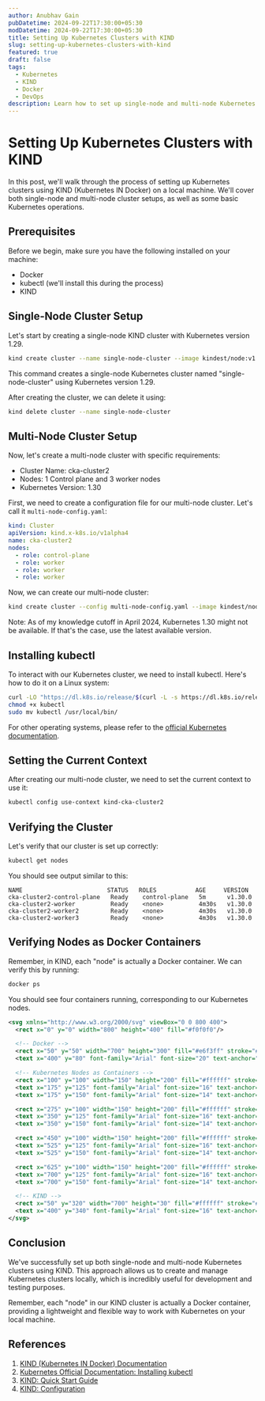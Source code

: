 ```yaml
---
author: Anubhav Gain
pubDatetime: 2024-09-22T17:30:00+05:30
modDatetime: 2024-09-22T17:30:00+05:30
title: Setting Up Kubernetes Clusters with KIND
slug: setting-up-kubernetes-clusters-with-kind
featured: true
draft: false
tags:
  - Kubernetes
  - KIND
  - Docker
  - DevOps
description: Learn how to set up single-node and multi-node Kubernetes clusters using KIND (Kubernetes IN Docker) on your local machine.
---
```


# Setting Up Kubernetes Clusters with KIND

In this post, we'll walk through the process of setting up Kubernetes clusters using KIND (Kubernetes IN Docker) on a local machine. We'll cover both single-node and multi-node cluster setups, as well as some basic Kubernetes operations.

## Prerequisites

Before we begin, make sure you have the following installed on your machine:

- Docker
- kubectl (we'll install this during the process)
- KIND

## Single-Node Cluster Setup

Let's start by creating a single-node KIND cluster with Kubernetes version 1.29.

```bash
kind create cluster --name single-node-cluster --image kindest/node:v1.29.0
```

This command creates a single-node Kubernetes cluster named "single-node-cluster" using Kubernetes version 1.29.

After creating the cluster, we can delete it using:

```bash
kind delete cluster --name single-node-cluster
```

## Multi-Node Cluster Setup

Now, let's create a multi-node cluster with specific requirements:

- Cluster Name: cka-cluster2
- Nodes: 1 Control plane and 3 worker nodes
- Kubernetes Version: 1.30

First, we need to create a configuration file for our multi-node cluster. Let's call it `multi-node-config.yaml`:

```yaml
kind: Cluster
apiVersion: kind.x-k8s.io/v1alpha4
name: cka-cluster2
nodes:
  - role: control-plane
  - role: worker
  - role: worker
  - role: worker
```

Now, we can create our multi-node cluster:

```bash
kind create cluster --config multi-node-config.yaml --image kindest/node:v1.30.0
```

Note: As of my knowledge cutoff in April 2024, Kubernetes 1.30 might not be available. If that's the case, use the latest available version.

## Installing kubectl

To interact with our Kubernetes cluster, we need to install kubectl. Here's how to do it on a Linux system:

```bash
curl -LO "https://dl.k8s.io/release/$(curl -L -s https://dl.k8s.io/release/stable.txt)/bin/linux/amd64/kubectl"
chmod +x kubectl
sudo mv kubectl /usr/local/bin/
```

For other operating systems, please refer to the [official Kubernetes documentation](https://kubernetes.io/docs/tasks/tools/install-kubectl/).

## Setting the Current Context

After creating our multi-node cluster, we need to set the current context to use it:

```bash
kubectl config use-context kind-cka-cluster2
```

## Verifying the Cluster

Let's verify that our cluster is set up correctly:

```bash
kubectl get nodes
```

You should see output similar to this:

```
NAME                        STATUS   ROLES           AGE     VERSION
cka-cluster2-control-plane   Ready    control-plane   5m      v1.30.0
cka-cluster2-worker          Ready    <none>          4m30s   v1.30.0
cka-cluster2-worker2         Ready    <none>          4m30s   v1.30.0
cka-cluster2-worker3         Ready    <none>          4m30s   v1.30.0
```

## Verifying Nodes as Docker Containers

Remember, in KIND, each "node" is actually a Docker container. We can verify this by running:

```bash
docker ps
```

You should see four containers running, corresponding to our Kubernetes nodes.

```svg
<svg xmlns="http://www.w3.org/2000/svg" viewBox="0 0 800 400">
  <rect x="0" y="0" width="800" height="400" fill="#f0f0f0"/>

  <!-- Docker -->
  <rect x="50" y="50" width="700" height="300" fill="#e6f3ff" stroke="#2496ed" stroke-width="2"/>
  <text x="400" y="80" font-family="Arial" font-size="20" text-anchor="middle" fill="#2496ed">Docker</text>

  <!-- Kubernetes Nodes as Containers -->
  <rect x="100" y="100" width="150" height="200" fill="#ffffff" stroke="#326ce5" stroke-width="2"/>
  <text x="175" y="125" font-family="Arial" font-size="16" text-anchor="middle" fill="#326ce5">Control Plane</text>
  <text x="175" y="150" font-family="Arial" font-size="14" text-anchor="middle">Docker Container</text>

  <rect x="275" y="100" width="150" height="200" fill="#ffffff" stroke="#326ce5" stroke-width="2"/>
  <text x="350" y="125" font-family="Arial" font-size="16" text-anchor="middle" fill="#326ce5">Worker Node 1</text>
  <text x="350" y="150" font-family="Arial" font-size="14" text-anchor="middle">Docker Container</text>

  <rect x="450" y="100" width="150" height="200" fill="#ffffff" stroke="#326ce5" stroke-width="2"/>
  <text x="525" y="125" font-family="Arial" font-size="16" text-anchor="middle" fill="#326ce5">Worker Node 2</text>
  <text x="525" y="150" font-family="Arial" font-size="14" text-anchor="middle">Docker Container</text>

  <rect x="625" y="100" width="150" height="200" fill="#ffffff" stroke="#326ce5" stroke-width="2"/>
  <text x="700" y="125" font-family="Arial" font-size="16" text-anchor="middle" fill="#326ce5">Worker Node 3</text>
  <text x="700" y="150" font-family="Arial" font-size="14" text-anchor="middle">Docker Container</text>

  <!-- KIND -->
  <rect x="50" y="320" width="700" height="30" fill="#ffffff" stroke="#326ce5" stroke-width="2"/>
  <text x="400" y="340" font-family="Arial" font-size="16" text-anchor="middle" fill="#326ce5">KIND (Kubernetes IN Docker)</text>
</svg>

```

## Conclusion

We've successfully set up both single-node and multi-node Kubernetes clusters using KIND. This approach allows us to create and manage Kubernetes clusters locally, which is incredibly useful for development and testing purposes.

Remember, each "node" in our KIND cluster is actually a Docker container, providing a lightweight and flexible way to work with Kubernetes on your local machine.

## References

1. [KIND (Kubernetes IN Docker) Documentation](https://kind.sigs.k8s.io/)
2. [Kubernetes Official Documentation: Installing kubectl](https://kubernetes.io/docs/tasks/tools/install-kubectl/)
3. [KIND: Quick Start Guide](https://kind.sigs.k8s.io/docs/user/quick-start/)
4. [KIND: Configuration](https://kind.sigs.k8s.io/docs/user/configuration/)

```

```
